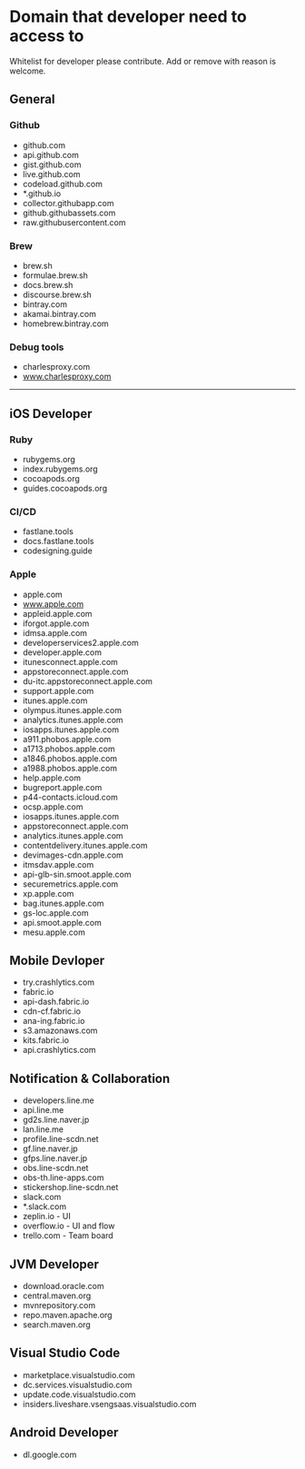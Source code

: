 # Domain that developer need to access to

Whitelist for developer please contribute. Add or remove with reason is welcome.

## General

### Github

- github.com
- api.github.com
- gist.github.com
- live.github.com
- codeload.github.com
- *.github.io
- collector.githubapp.com
- github.githubassets.com
- raw.githubusercontent.com

### Brew

- brew.sh
- formulae.brew.sh
- docs.brew.sh
- discourse.brew.sh
- bintray.com
- akamai.bintray.com
- homebrew.bintray.com

### Debug tools

- charlesproxy.com
- www.charlesproxy.com

---

## iOS Developer

### Ruby

- rubygems.org
- index.rubygems.org
- cocoapods.org
- guides.cocoapods.org

### CI/CD

- fastlane.tools
- docs.fastlane.tools
- codesigning.guide

### Apple

- apple.com
- www.apple.com
- appleid.apple.com
- iforgot.apple.com
- idmsa.apple.com
- developerservices2.apple.com
- developer.apple.com
- itunesconnect.apple.com
- appstoreconnect.apple.com
- du-itc.appstoreconnect.apple.com
- support.apple.com
- itunes.apple.com
- olympus.itunes.apple.com
- analytics.itunes.apple.com
- iosapps.itunes.apple.com
- a911.phobos.apple.com
- a1713.phobos.apple.com
- a1846.phobos.apple.com
- a1988.phobos.apple.com
- help.apple.com
- bugreport.apple.com
- p44-contacts.icloud.com
- ocsp.apple.com
- iosapps.itunes.apple.com
- appstoreconnect.apple.com
- analytics.itunes.apple.com
- contentdelivery.itunes.apple.com
- devimages-cdn.apple.com
- itmsdav.apple.com
- api-glb-sin.smoot.apple.com
- securemetrics.apple.com
- xp.apple.com
- bag.itunes.apple.com
- gs-loc.apple.com
- api.smoot.apple.com
- mesu.apple.com

## Mobile Devloper

- try.crashlytics.com
- fabric.io
- api-dash.fabric.io
- cdn-cf.fabric.io
- ana-ing.fabric.io
- s3.amazonaws.com
- kits.fabric.io
- api.crashlytics.com

## Notification & Collaboration

- developers.line.me
- api.line.me
- gd2s.line.naver.jp
- lan.line.me
- profile.line-scdn.net
- gf.line.naver.jp
- gfps.line.naver.jp
- obs.line-scdn.net
- obs-th.line-apps.com
- stickershop.line-scdn.net
- slack.com
- *.slack.com
- zeplin.io - UI
- overflow.io - UI and flow
- trello.com - Team board

## JVM Developer

- download.oracle.com
- central.maven.org
- mvnrepository.com
- repo.maven.apache.org
- search.maven.org

## Visual Studio Code

- marketplace.visualstudio.com
- dc.services.visualstudio.com
- update.code.visualstudio.com
- insiders.liveshare.vsengsaas.visualstudio.com

## Android Developer

- dl.google.com